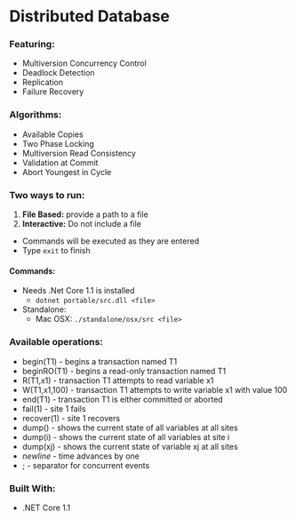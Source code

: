 # Distributed Database

### Featuring:
* Multiversion Concurrency Control
* Deadlock Detection
* Replication
* Failure Recovery

### Algorithms:
* Available Copies
* Two Phase Locking
* Multiversion Read Consistency
* Validation at Commit
* Abort Youngest in Cycle

### Two ways to run:
1. __File Based:__ provide a path to a file
2. __Interactive:__ Do not include a file
  * Commands will be executed as they are entered
  * Type `exit` to finish

#### Commands:
* Needs .Net Core 1.1 is installed
  * `dotnet portable/src.dll <file>`
* Standalone:
  * Mac OSX: `./standalone/osx/src <file>`

### Available operations:
* begin(T1) - begins a transaction named T1
* beginRO(T1) - begins a read-only transaction named T1
* R(T1,x1) - transaction T1 attempts to read variable x1
* W(T1,x1,100) - transaction T1 attempts to write variable x1 with value 100
* end(T1) - transaction T1 is either committed or aborted
* fail(1) - site 1 fails
* recover(1) - site 1 recovers
* dump() - shows the current state of all variables at all sites
* dump(i) - shows the current state of all variables at site i
* dump(xj) - shows the current state of variable xj at all sites
* _newline_ - time advances by one
* ; - separator for concurrent events

### Built With:
* .NET Core 1.1